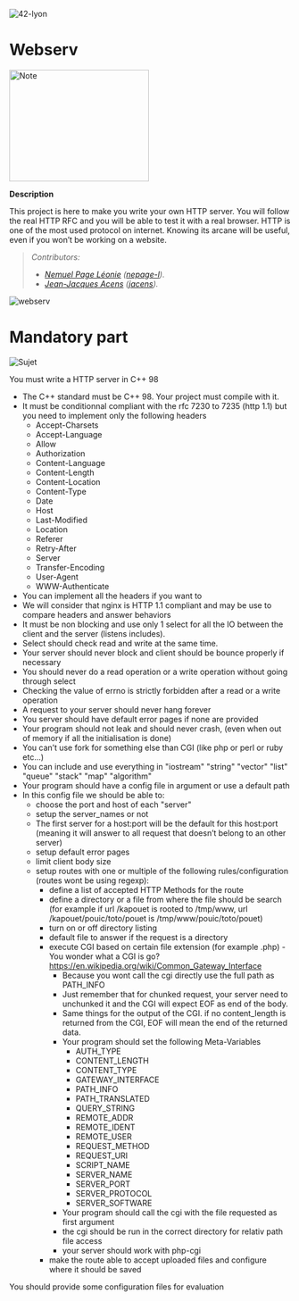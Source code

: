 ![42-lyon](https://user-images.githubusercontent.com/45235527/106354618-6ec65a00-62f3-11eb-8688-ba9e0f4e77de.jpg)

# Webserv

<img alt="Note" src="https://user-images.githubusercontent.com/45235527/96753610-698e7080-13d0-11eb-9461-d3351c9208d7.png" width="250" height="200" />

<strong>Description</strong>

This project is here to make you write your own HTTP server. You will
follow the real HTTP RFC and you will be able to test it with a real browser. HTTP is
one of the most used protocol on internet. Knowing its arcane will be useful, even if you
won’t be working on a website.

> *Contributors:<br>*
> -	   *<a href="https://github.com/nemu69">Nemuel Page Léonie</a> (<a href="https://profile.intra.42.fr/users/nepage-l">nepage-l</a>).<br>*
> -    *<a href="https://github.com/AcensJJ">Jean-Jacques Acens</a> (<a href="https://profile.intra.42.fr/users/jacens">jacens</a>).*

![webserv](https://user-images.githubusercontent.com/45235527/121715234-e9dc2000-cade-11eb-9a56-4fb8feb8f3e9.gif)

# Mandatory part

![Sujet](https://user-images.githubusercontent.com/45235527/107391358-e74dc780-6af8-11eb-8f84-b642d9a2495a.png)

You must write a HTTP server in C++ 98
- The C++ standard must be C++ 98. Your project must compile with it.
- It must be conditionnal compliant with the rfc 7230 to 7235 (http 1.1) but you need to implement only the following headers
    - Accept-Charsets
    - Accept-Language
    - Allow
    - Authorization
    - Content-Language
    - Content-Length
    - Content-Location
    - Content-Type
    - Date
    - Host
    - Last-Modified
    - Location
    - Referer
    - Retry-After
    - Server
    - Transfer-Encoding
    - User-Agent
    - WWW-Authenticate
- You can implement all the headers if you want to
- We will consider that nginx is HTTP 1.1 compliant and may be use to compare headers and answer behaviors
- It must be non blocking and use only 1 select for all the IO between the client and the server (listens includes).
- Select should check read and write at the same time.
- Your server should never block and client should be bounce properly if necessary
- You should never do a read operation or a write operation without going through select
- Checking the value of errno is strictly forbidden after a read or a write operation
- A request to your server should never hang forever
- You server should have default error pages if none are provided
- Your program should not leak and should never crash, (even when out of memory if all the initialisation is done)
- You can’t use fork for something else than CGI (like php or perl or ruby etc...)
- You can include and use everything in "iostream" "string" "vector" "list" "queue" "stack" "map" "algorithm"
- Your program should have a config file in argument or use a default path
- In this config file we should be able to:
    - choose the port and host of each "server"
    - setup the server_names or not
    - The first server for a host:port will be the default for this host:port (meaning it will answer to all request that doesn’t belong to an other server)
    - setup default error pages
    - limit client body size
    - setup routes with one or multiple of the following rules/configuration (routes wont be using regexp):
        - define a list of accepted HTTP Methods for the route
        - define a directory or a file from where the file should be search (for example if url /kapouet is rooted to /tmp/www, url /kapouet/pouic/toto/pouet is /tmp/www/pouic/toto/pouet)
        - turn on or off directory listing
        - default file to answer if the request is a directory
        - execute CGI based on certain file extension (for example .php)
            -You wonder what a CGI is go? https://en.wikipedia.org/wiki/Common_Gateway_Interface
            - Because you wont call the cgi directly use the full path as PATH_INFO
            - Just remember that for chunked request, your server need to unchunked it and the CGI will expect EOF as end of the body.
            - Same things for the output of the CGI. if no content_length is returned from the CGI, EOF will mean the end of the returned data.
            - Your program should set the following Meta-Variables
                - AUTH_TYPE
                - CONTENT_LENGTH
                - CONTENT_TYPE
                - GATEWAY_INTERFACE
                - PATH_INFO
                - PATH_TRANSLATED
                - QUERY_STRING
                - REMOTE_ADDR
                - REMOTE_IDENT
                - REMOTE_USER
                - REQUEST_METHOD
                - REQUEST_URI
                - SCRIPT_NAME
                - SERVER_NAME
                - SERVER_PORT
                - SERVER_PROTOCOL
                - SERVER_SOFTWARE
            - Your program should call the cgi with the file requested as first argument
            - the cgi should be run in the correct directory for relativ path file access
            - your server should work with php-cgi
        - make the route able to accept uploaded files and configure where it should be saved

You should provide some configuration files for evaluation
